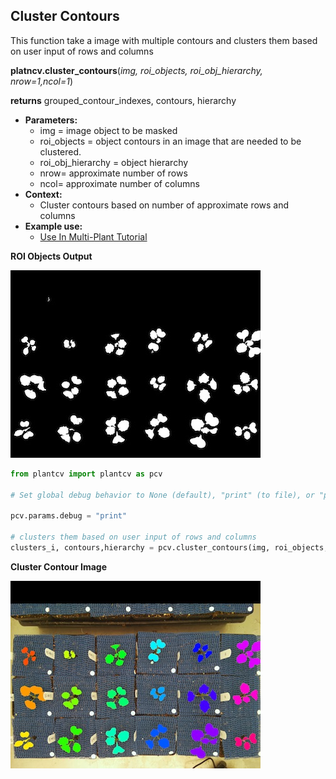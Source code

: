 ## Cluster Contours

This function take a image with multiple contours and clusters them based on user input of rows and columns

**platncv.cluster_contours**(*img, roi_objects, roi_obj_hierarchy, nrow=1,ncol=1*)

**returns** grouped_contour_indexes, contours, hierarchy

- **Parameters:**
    - img = image object to be masked
    - roi_objects = object contours in an image that are needed to be clustered.
    - roi_obj_hierarchy = object hierarchy
    - nrow= approximate number of rows
    - ncol= approximate number of columns
- **Context:**
    - Cluster contours based on number of approximate rows and columns
- **Example use:**
    - [Use In Multi-Plant Tutorial](multi-plant_tutorial.md)
    

**ROI Objects Output**

![Screenshot](img/documentation_images/cluster_contour/13_roi_mask.jpg)

```python
from plantcv import plantcv as pcv

# Set global debug behavior to None (default), "print" (to file), or "plot" (Jupyter Notebooks or X11)

pcv.params.debug = "print"

# clusters them based on user input of rows and columns
clusters_i, contours,hierarchy = pcv.cluster_contours(img, roi_objects, roi_obj_hierarchy, 4, 6)
```

**Cluster Contour Image**

![Screenshot](img/documentation_images/cluster_contour/14_clusters.jpg)

